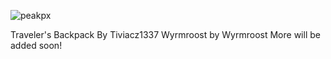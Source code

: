 ![peakpx](https://discord.gg/tGyZvxcpPb)


Traveler's Backpack By Tiviacz1337
Wyrmroost by Wyrmroost
More will be added soon!
